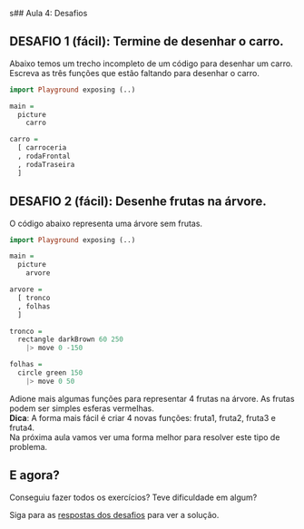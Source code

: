 s## Aula 4: Desafios

## DESAFIO 1 (fácil): Termine de desenhar o carro.

Abaixo temos um trecho incompleto de um
código para desenhar um carro.  
Escreva as três funções que estão faltando
para desenhar o carro.

```haskell
import Playground exposing (..)

main =
  picture
    carro

carro =
  [ carroceria
  , rodaFrontal
  , rodaTraseira
  ]
```

## DESAFIO 2 (fácil): Desenhe frutas na árvore.

O código abaixo representa uma árvore sem frutas.

```haskell
import Playground exposing (..)

main =
  picture
    arvore

arvore =
  [ tronco
  , folhas
  ]

tronco =
  rectangle darkBrown 60 250
    |> move 0 -150

folhas =
  circle green 150
    |> move 0 50
```

Adione mais algumas funções para representar
4 frutas na árvore. As frutas podem ser simples
esferas vermelhas.  
__Dica__: A forma mais fácil é criar 4 novas
funções: fruta1, fruta2, fruta3 e fruta4.  
Na próxima aula vamos ver uma forma melhor
para resolver este tipo de problema.  

## E agora?

Conseguiu fazer todos os exercícios? Teve dificuldade em algum?

Siga para as [respostas dos desafios](/aula_4_desafios_respostas.html)
para ver a solução.
